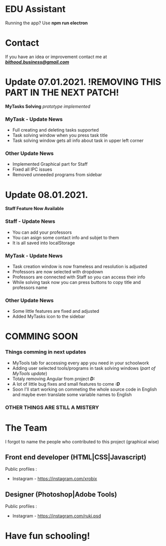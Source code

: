 # EDU Assistant

Running the app? Use **npm run electron**

# Contact

If you have an idea or improvement contact me at ***bithood.business@gmail.com***

# Update 07.01.2021. !REMOVING THIS PART IN THE NEXT PATCH!

**MyTasks Solving** *prototype implemented*

### MyTask - Update News

- Full creating and deleting tasks supported
- Task solving window when you press task title
- Task solving window gets all info about task in upper left corner

### Other Update News

- Implemented Graphical part for Staff
- Fixed all IPC issues
- Removed unneeded programs from sidebar

# Update 08.01.2021.

**Staff Feature Now Available**

### Staff - Update News

- You can add your professors
- You can asign some contact info and subjet to them
- It is all saved into localStorage

### MyTask - Update News

- Task creation window is now frameless and resolution is adjusted
- Professors are now selected with dropdown
- Professors are connected with Staff so you can access their info
- While solving task now you can press buttons to copy title and professors name

### Other Update News

- Some little features are fixed and adjusted
- Added MyTasks icon to the sidebar

# COMMING SOON

### Things comming in next updates

- MyTools tab for accessing every app you need in your schoolwork
- Adding user selected tools/programs in task solving windows (*part of MyTools update*)
- Totaly removing Angular from project ***D:***
- A lot of little bug fixes and small features to come ***:D***
- Soon I'll start working on commeting the whole source code in English and maybe even translate some variable names to English

### OTHER THINGS ARE STILL A MISTERY

# The Team

I forgot to name the people who contributed to this project (graphical wise)

## Front end developer (HTML|CSS|Javascript)

Public profiles :
- Instagram - https://instagram.com/xrobix

## Designer (Photoshop|Adobe Tools)

Public profiles :
- Instagram - https://instagram.com/ruki.psd

# Have fun schooling!
